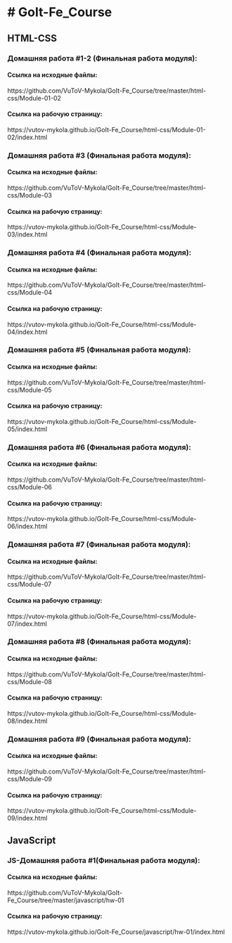 <h1># GoIt-Fe_Course</h1>
<h2>HTML-CSS</h2>
<section>
<h3><b>Домашняя работа #1-2 (Финальная работа модуля):</b></h2>
   <h4>Ссылка на исходные файлы:</h3>
 <p>  https://github.com/VuToV-Mykola/GoIt-Fe_Course/tree/master/html-css/Module-01-02</p>
 <h4>  Ссылка на рабочую страницу:</h3>
 <p>  https://vutov-mykola.github.io/GoIt-Fe_Course/html-css/Module-01-02/index.html</p>
</section>
<section>
<h3><b>Домашняя работа #3 (Финальная работа модуля):</b></h2>
 <h4>  Ссылка на исходные файлы:</h3>
 <p>  https://github.com/VuToV-Mykola/GoIt-Fe_Course/tree/master/html-css/Module-03</p>
  <h4> Ссылка на рабочую страницу:</h3>
 <p>  https://vutov-mykola.github.io/GoIt-Fe_Course/html-css/Module-03/index.html</p>
</section>
<section>
<h3><b>Домашняя работа #4 (Финальная работа модуля):</b></h2>
 <h4>  Ссылка на исходные файлы:</h3>
 <p>  https://github.com/VuToV-Mykola/GoIt-Fe_Course/tree/master/html-css/Module-04</p>
  <h4> Ссылка на рабочую страницу:</h3>
 <p>  https://vutov-mykola.github.io/GoIt-Fe_Course/html-css/Module-04/index.html</p>
</section>
<section>
<h3><b>Домашняя работа #5 (Финальная работа модуля):</b></h2>
 <h4>  Ссылка на исходные файлы:</h3>
 <p>  https://github.com/VuToV-Mykola/GoIt-Fe_Course/tree/master/html-css/Module-05</p>
  <h4> Ссылка на рабочую страницу:</h3>
 <p>  https://vutov-mykola.github.io/GoIt-Fe_Course/html-css/Module-05/index.html</p>
</section>
<section>
<h3><b>Домашняя работа #6 (Финальная работа модуля):</b></h2>
 <h4>  Ссылка на исходные файлы:</h3>
 <p>  https://github.com/VuToV-Mykola/GoIt-Fe_Course/tree/master/html-css/Module-06</p>
  <h4> Ссылка на рабочую страницу:</h3>
 <p>  https://vutov-mykola.github.io/GoIt-Fe_Course/html-css/Module-06/index.html</p>
</section>
<section>
<h3><b>Домашняя работа #7 (Финальная работа модуля):</b></h2>
 <h4>  Ссылка на исходные файлы:</h3>
 <p>  https://github.com/VuToV-Mykola/GoIt-Fe_Course/tree/master/html-css/Module-07</p>
  <h4> Ссылка на рабочую страницу:</h3>
 <p>  https://vutov-mykola.github.io/GoIt-Fe_Course/html-css/Module-07/index.html</p>
</section>
<section>
<h3><b>Домашняя работа #8 (Финальная работа модуля):</b></h2>
 <h4>  Ссылка на исходные файлы:</h3>
 <p>  https://github.com/VuToV-Mykola/GoIt-Fe_Course/tree/master/html-css/Module-08</p>
  <h4> Ссылка на рабочую страницу:</h3>
 <p>  https://vutov-mykola.github.io/GoIt-Fe_Course/html-css/Module-08/index.html</p>
</section>
<section>
<h3><b>Домашняя работа #9 (Финальная работа модуля):</b></h2>
 <h4>  Ссылка на исходные файлы:</h3>
 <p>  https://github.com/VuToV-Mykola/GoIt-Fe_Course/tree/master/html-css/Module-09</p>
  <h4> Ссылка на рабочую страницу:</h3>
 <p>  https://vutov-mykola.github.io/GoIt-Fe_Course/html-css/Module-09/index.html</p>
</section>

<h2>JavaScript</h2>
<section>
<h3><b>JS-Домашняя работа #1(Финальная работа модуля):</b></h2>
 <h4>  Ссылка на исходные файлы:</h3>
 <p>  https://github.com/VuToV-Mykola/GoIt-Fe_Course/tree/master/javascript/hw-01</p>
  <h4> Ссылка на рабочую страницу:</h3>
 <p>  https://vutov-mykola.github.io/GoIt-Fe_Course/javascript/hw-01/index.html</p>
</section>

